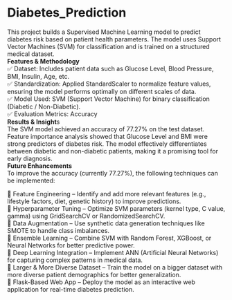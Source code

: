 # Diabetes_Prediction
This project builds a Supervised Machine Learning model to predict diabetes risk based on patient health parameters. The model uses Support Vector Machines (SVM) for classification and is trained on a structured medical dataset. <br>
**Features & Methodology** <br>
✅ Dataset: Includes patient data such as Glucose Level, Blood Pressure, BMI, Insulin, Age, etc. <br>
✅ Standardization: Applied StandardScaler to normalize feature values, ensuring the model performs optimally on different scales of data. <br>
✅ Model Used: SVM (Support Vector Machine) for binary classification (Diabetic / Non-Diabetic). <br>
✅ Evaluation Metrics: Accuracy <br>
**Results & Insight**s <br>
The SVM model achieved an accuracy of 77.27% on the test dataset. Feature importance analysis showed that Glucose Level and BMI were strong predictors of diabetes risk. The model effectively differentiates between diabetic and non-diabetic patients, making it a promising tool for early diagnosis. <br>
**Future Enhancements** <br>
To improve the accuracy (currently 77.27%), the following techniques can be implemented: <br>

🔹 Feature Engineering – Identify and add more relevant features (e.g., lifestyle factors, diet, genetic history) to improve predictions. <br>
🔹 Hyperparameter Tuning – Optimize SVM parameters (kernel type, C value, gamma) using GridSearchCV or RandomizedSearchCV. <br>
🔹 Data Augmentation – Use synthetic data generation techniques like SMOTE to handle class imbalances. <br>
🔹 Ensemble Learning – Combine SVM with Random Forest, XGBoost, or Neural Networks for better predictive power. <br>
🔹 Deep Learning Integration – Implement ANN (Artificial Neural Networks) for capturing complex patterns in medical data. <br>
🔹 Larger & More Diverse Dataset – Train the model on a bigger dataset with more diverse patient demographics for better generalization. <br>
🔹 Flask-Based Web App – Deploy the model as an interactive web application for real-time diabetes prediction. <br>

